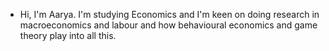 - Hi, I'm Aarya. I'm studying Economics and I'm keen on doing research in macroeconomics and labour and how behavioural economics and game theory play into all this.

<!---
natsu-zoku/natsu-zoku is a ✨ special ✨ repository because its `README.md` (this file) appears on your GitHub profile.
You can click the Preview link to take a look at your changes.
--->
